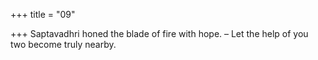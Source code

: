 +++
title = "09"

+++
Saptavadhri honed the blade of fire with hope.
– Let the help of you two become truly nearby.